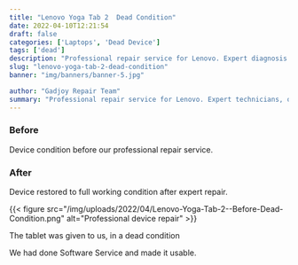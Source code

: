 ```yaml
---
title: "Lenovo Yoga Tab 2  Dead Condition"
date: 2022-04-10T12:21:54
draft: false
categories: ['Laptops', 'Dead Device']
tags: ['dead']
description: "Professional repair service for Lenovo. Expert diagnosis and quality repairs in Bangalore."
slug: "lenovo-yoga-tab-2-dead-condition"
banner: "img/banners/banner-5.jpg"

author: "Gadjoy Repair Team"
summary: "Professional repair service for Lenovo. Expert technicians, quality parts, warranty included."
---
```


### Before

Device condition before our professional repair service.

### After

Device restored to full working condition after expert repair.

{{< figure src="/img/uploads/2022/04/Lenovo-Yoga-Tab-2--Before-Dead-Condition.png" alt="Professional device repair" >}}

The tablet was given to us, in a dead condition

We had done Software Service and made it usable.